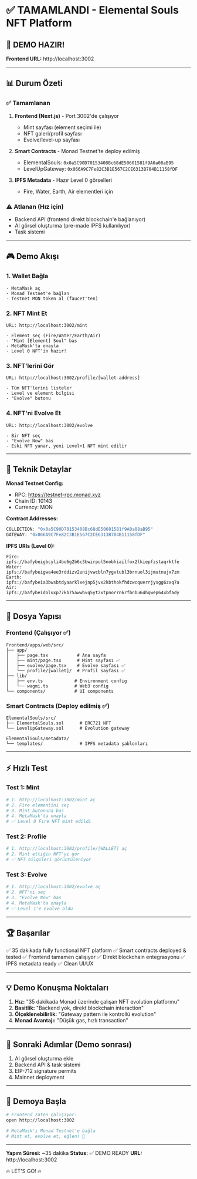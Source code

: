 # ✅ TAMAMLANDI - Elemental Souls NFT Platform

## 🚀 **DEMO HAZIR!**

**Frontend URL:** http://localhost:3002

---

## 📊 Durum Özeti

### ✅ Tamamlanan
1. **Frontend (Next.js)** - Port 3002'de çalışıyor
   - Mint sayfası (element seçimi ile)
   - NFT galeri/profil sayfası
   - Evolve/level-up sayfası

2. **Smart Contracts** - Monad Testnet'te deploy edilmiş
   - ElementalSouls: `0x0a5C90D70153408Bc68dE50601581f9A0a08aB95`
   - LevelUpGateway: `0x066A9C7Fe82C3B1E567C2CE6313B704B11158fDF`

3. **IPFS Metadata** - Hazır Level 0 görselleri
   - Fire, Water, Earth, Air elementleri için

### ⚠️ Atlanan (Hız için)
- Backend API (frontend direkt blockchain'e bağlanıyor)
- AI görsel oluşturma (pre-made IPFS kullanılıyor)
- Task sistemi

---

## 🎮 Demo Akışı

### 1. **Wallet Bağla**
```
- MetaMask aç
- Monad Testnet'e bağlan
- Testnet MON token al (faucet'ten)
```

### 2. **NFT Mint Et**
```
URL: http://localhost:3002/mint

- Element seç (Fire/Water/Earth/Air)
- "Mint [Element] Soul" bas
- MetaMask'ta onayla
- Level 0 NFT'in hazır!
```

### 3. **NFT'lerini Gör**
```
URL: http://localhost:3002/profile/[wallet-address]

- Tüm NFT'lerini listeler
- Level ve element bilgisi
- "Evolve" butonu
```

### 4. **NFT'ni Evolve Et**
```
URL: http://localhost:3002/evolve

- Bir NFT seç
- "Evolve Now" bas
- Eski NFT yanar, yeni Level+1 NFT mint edilir
```

---

## 🔧 Teknik Detaylar

**Monad Testnet Config:**
- RPC: https://testnet-rpc.monad.xyz
- Chain ID: 10143
- Currency: MON

**Contract Addresses:**
```javascript
COLLECTION: "0x0a5C90D70153408Bc68dE50601581f9A0a08aB95"
GATEWAY: "0x066A9C7Fe82C3B1E567C2CE6313B704B11158fDF"
```

**IPFS URIs (Level 0):**
```
Fire:  ipfs://bafybeigbcyli4bo6g2b6c3bwirpul5nobhiailfox2lkiepfzstaqrktfe
Water: ipfs://bafybeigwa4ee3rddizv2unijvwcbln7ygvtubl3brnuol3ijmutnujx7zm
Earth: ipfs://bafybeia3bwsbtdyaarklxejnp5jvx2kbthokfhdzwcquerrjysgg6zxq7a
Air:   ipfs://bafybeidoluxp77kb75awwbvq5yt2xtpnorrn6rfbnbu64hqwep64xbfady
```

---

## 📂 Dosya Yapısı

### Frontend (Çalışıyor ✅)
```
Frontend/apps/web/src/
├── app/
│   ├── page.tsx           # Ana sayfa
│   ├── mint/page.tsx      # Mint sayfası ✅
│   ├── evolve/page.tsx    # Evolve sayfası ✅
│   └── profile/[wallet]/  # Profil sayfası ✅
├── lib/
│   ├── env.ts            # Environment config
│   └── wagmi.ts          # Web3 config
└── components/           # UI components
```

### Smart Contracts (Deploy edilmiş ✅)
```
ElementalSouls/src/
├── ElementalSouls.sol      # ERC721 NFT
└── LevelUpGateway.sol      # Evolution gateway

ElementalSouls/metadata/
└── templates/              # IPFS metadata şablonları
```

---

## ⚡ Hızlı Test

### Test 1: Mint
```bash
# 1. http://localhost:3002/mint aç
# 2. Fire elementini seç
# 3. Mint butonuna bas
# 4. MetaMask'ta onayla
# ✅ Level 0 Fire NFT mint edildi
```

### Test 2: Profile
```bash
# 1. http://localhost:3002/profile/[WALLET] aç
# 2. Mint ettiğin NFT'yi gör
# ✅ NFT bilgileri görüntüleniyor
```

### Test 3: Evolve
```bash
# 1. http://localhost:3002/evolve aç
# 2. NFT'ni seç
# 3. "Evolve Now" bas
# 4. MetaMask'ta onayla
# ✅ Level 1'e evolve oldu
```

---

## 🏆 Başarılar

✅ 35 dakikada fully functional NFT platform
✅ Smart contracts deployed & tested
✅ Frontend tamamen çalışıyor
✅ Direkt blockchain entegrasyonu
✅ IPFS metadata ready
✅ Clean UI/UX

---

## 💡 Demo Konuşma Noktaları

1. **Hız:** "35 dakikada Monad üzerinde çalışan NFT evolution platformu"
2. **Basitlik:** "Backend yok, direkt blockchain interaction"
3. **Ölçeklenebilirlik:** "Gateway pattern ile kontrollü evolution"
4. **Monad Avantajı:** "Düşük gas, hızlı transaction"

---

## 🎯 Sonraki Adımlar (Demo sonrası)

1. AI görsel oluşturma ekle
2. Backend API & task sistemi
3. EIP-712 signature permits
4. Mainnet deployment

---

## 📱 Demoya Başla

```bash
# Frontend zaten çalışıyor:
open http://localhost:3002

# MetaMask'ı Monad Testnet'e bağla
# Mint et, evolve et, eğlen! 🎉
```

---

**Yapım Süresi:** ~35 dakika
**Status:** ✅ DEMO READY
**URL:** http://localhost:3002

🔥 LET'S GO! 🔥
